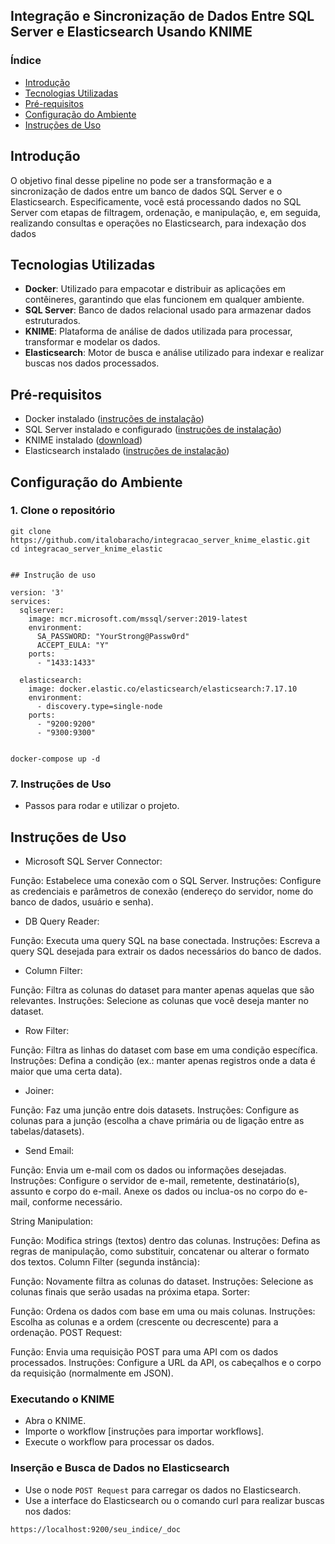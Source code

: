 ## Integração e Sincronização de Dados Entre SQL Server e Elasticsearch Usando KNIME


### Índice

- [Introdução](#introdução)
- [Tecnologias Utilizadas](#tecnologias-utilizadas)
- [Pré-requisitos](#pré-requisitos)
- [Configuração do Ambiente](#configuração-do-ambiente)
- [Instruções de Uso](#instruções-de-uso)




## Introdução

O objetivo final desse pipeline no pode ser a transformação e a sincronização de dados entre um banco de dados SQL Server e o Elasticsearch. Especificamente, você está processando dados no SQL Server com etapas de filtragem, ordenação, e manipulação, e, em seguida, realizando consultas e operações no Elasticsearch, para indexação dos dados 




## Tecnologias Utilizadas

- **Docker**: Utilizado para empacotar e distribuir as aplicações em contêineres, garantindo que elas funcionem em qualquer ambiente.
- **SQL Server**: Banco de dados relacional usado para armazenar dados estruturados.
- **KNIME**: Plataforma de análise de dados utilizada para processar, transformar e modelar os dados.
- **Elasticsearch**: Motor de busca e análise utilizado para indexar e realizar buscas nos dados processados.



## Pré-requisitos

- Docker instalado ([instruções de instalação](https://docs.docker.com/get-docker/))
- SQL Server instalado e configurado ([instruções de instalação](https://docs.microsoft.com/pt-br/sql/database-engine/install-windows/install-sql-server?view=sql-server-ver15))
- KNIME instalado ([download](https://www.knime.com/downloads))
- Elasticsearch instalado ([instruções de instalação](https://www.elastic.co/guide/en/elasticsearch/reference/current/install-elasticsearch.html))


## Configuração do Ambiente

### 1. Clone o repositório

````
git clone https://github.com/italobaracho/integracao_server_knime_elastic.git
cd integracao_server_knime_elastic


## Instrução de uso

version: '3'
services:
  sqlserver:
    image: mcr.microsoft.com/mssql/server:2019-latest
    environment:
      SA_PASSWORD: "YourStrong@Passw0rd"
      ACCEPT_EULA: "Y"
    ports:
      - "1433:1433"

  elasticsearch:
    image: docker.elastic.co/elasticsearch/elasticsearch:7.17.10
    environment:
      - discovery.type=single-node
    ports:
      - "9200:9200"
      - "9300:9300"


docker-compose up -d
````



### 7. **Instruções de Uso**
- Passos para rodar e utilizar o projeto.


## Instruções de Uso


- Microsoft SQL Server Connector:

Função: Estabelece uma conexão com o SQL Server.
Instruções: Configure as credenciais e parâmetros de conexão (endereço do servidor, nome do banco de dados, usuário e senha).

- DB Query Reader:

Função: Executa uma query SQL na base conectada.
Instruções: Escreva a query SQL desejada para extrair os dados necessários do banco de dados.

- Column Filter:

Função: Filtra as colunas do dataset para manter apenas aquelas que são relevantes.
Instruções: Selecione as colunas que você deseja manter no dataset.

- Row Filter:

Função: Filtra as linhas do dataset com base em uma condição específica.
Instruções: Defina a condição (ex.: manter apenas registros onde a data é maior que uma certa data).
 
- Joiner:

 Função: Faz uma junção entre dois datasets.
 Instruções: Configure as colunas para a junção (escolha a chave primária ou de ligação entre as tabelas/datasets).

- Send Email:

Função: Envia um e-mail com os dados ou informações desejadas.
Instruções: Configure o servidor de e-mail, remetente, destinatário(s), assunto e corpo do e-mail. Anexe os dados ou inclua-os no corpo do e-mail, conforme necessário.

String Manipulation:

Função: Modifica strings (textos) dentro das colunas.
Instruções: Defina as regras de manipulação, como substituir, concatenar ou alterar o formato dos textos.
Column Filter (segunda instância):

Função: Novamente filtra as colunas do dataset.
Instruções: Selecione as colunas finais que serão usadas na próxima etapa.
Sorter:

Função: Ordena os dados com base em uma ou mais colunas.
Instruções: Escolha as colunas e a ordem (crescente ou decrescente) para a ordenação.
POST Request:

Função: Envia uma requisição POST para uma API com os dados processados.
Instruções: Configure a URL da API, os cabeçalhos e o corpo da requisição (normalmente em JSON).
### Executando o KNIME

- Abra o KNIME.
- Importe o workflow [instruções para importar workflows].
- Execute o workflow para processar os dados.

### Inserção e Busca de Dados no Elasticsearch

- Use o node `POST Request` para carregar os dados no Elasticsearch.
- Use a interface do Elasticsearch ou o comando curl para realizar buscas nos dados:

```bash
https://localhost:9200/seu_indice/_doc

